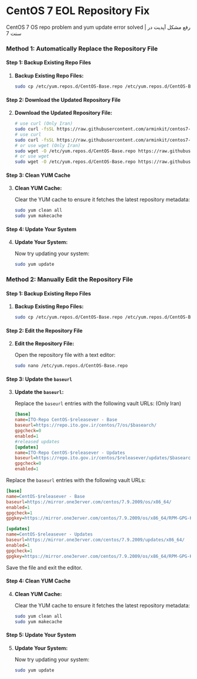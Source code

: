 # CentOS 7 EOL Repository Fix
CentOS 7 OS repo problem and yum update error solved | رفع مشکل آپدیت در سنت 7


### Method 1: Automatically Replace the Repository File

#### Step 1: Backup Existing Repo Files

1. **Backup Existing Repo Files:**

   ```bash
   sudo cp /etc/yum.repos.d/CentOS-Base.repo /etc/yum.repos.d/CentOS-Base.repo.bak
   ```

#### Step 2: Download the Updated Repository File

2. **Download the Updated Repository File:**

   ```bash
   # use curl (Only Iran)
   sudo curl -fsSL https://raw.githubusercontent.com/arminkit/centos7-repo/iran/CentOS-Base.repo -o /etc/yum.repos.d/CentOS-Base.repo
   # use curl
   sudo curl -fsSL https://raw.githubusercontent.com/arminkit/centos7-repo/other/CentOS-Base.repo -o /etc/yum.repos.d/CentOS-Base.repo
   # or use wget (Only Iran)
   sudo wget -O /etc/yum.repos.d/CentOS-Base.repo https://raw.githubusercontent.com/arminkit/centos7-repo/iran/CentOS-Base.repo
   # or use wget
   sudo wget -O /etc/yum.repos.d/CentOS-Base.repo https://raw.githubusercontent.com/arminkit/centos7-repo/other/CentOS-Base.repo
   ```

#### Step 3: Clean YUM Cache

3. **Clean YUM Cache:**

   Clear the YUM cache to ensure it fetches the latest repository metadata:

   ```bash
   sudo yum clean all
   sudo yum makecache
   ```

#### Step 4: Update Your System

4. **Update Your System:**

   Now try updating your system:

   ```bash
   sudo yum update
   ```

### Method 2: Manually Edit the Repository File

#### Step 1: Backup Existing Repo Files

1. **Backup Existing Repo Files:**

   ```bash
   sudo cp /etc/yum.repos.d/CentOS-Base.repo /etc/yum.repos.d/CentOS-Base.repo.bak
   ```

#### Step 2: Edit the Repository File

2. **Edit the Repository File:**

   Open the repository file with a text editor:

   ```bash
   sudo nano /etc/yum.repos.d/CentOS-Base.repo
   ```

#### Step 3: Update the `baseurl`

3. **Update the `baseurl`:**

   Replace the `baseurl` entries with the following vault URLs: (Only Iran)

   ```ini
   [base]
   name=ITO-Repo CentOS-$releasever - Base
   baseurl=https://repo.ito.gov.ir/centos/7/os/$basearch/
   gpgcheck=0
   enabled=1
   #released updates
   [updates]
   name=ITO-Repo CentOS-$releasever - Updates
   baseurl=https://repo.ito.gov.ir/centos/$releasever/updates/$basearch/
   gpgcheck=0
   enabled=1
   ```

  Replace the `baseurl` entries with the following vault URLs:

   ```ini
   [base]
   name=CentOS-$releasever - Base
   baseurl=https://mirror.one3erver.com/centos/7.9.2009/os/x86_64/
   enabled=1
   gpgcheck=1
   gpgkey=https://mirror.one3erver.com/centos/7.9.2009/os/x86_64/RPM-GPG-KEY-CentOS-7
 
   [updates]
   name=CentOS-$releasever - Updates
   baseurl=https://mirror.one3erver.com/centos/7.9.2009/updates/x86_64/
   enabled=1
   gpgcheck=1
   gpgkey=https://mirror.one3erver.com/centos/7.9.2009/os/x86_64/RPM-GPG-KEY-CentOS-7
   ```

   Save the file and exit the editor.

#### Step 4: Clean YUM Cache

4. **Clean YUM Cache:**

   Clear the YUM cache to ensure it fetches the latest repository metadata:

   ```bash
   sudo yum clean all
   sudo yum makecache
   ```

#### Step 5: Update Your System

5. **Update Your System:**

   Now try updating your system:

   ```bash
   sudo yum update
   ```

